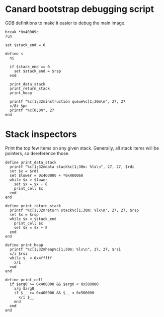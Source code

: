 # Canard bootstrap debugging script

GDB definitions to make it easier to debug the main image.

    break *0x40009c
    run

    set $stack_end = 0

    define s
      ni

      if $stack_end == 0
        set $stack_end = $rsp
      end

      print_data_stack
      print_return_stack
      print_heap

      printf "%c[1;32minstruction queue%c[1;30m\n", 27, 27
      x/8i $pc
      printf "%c[0;0m", 27
    end

# Stack inspectors

Print the top few items on any given stack. Generally, all stack items will be
pointers, so dereference those.

    define print_data_stack
      printf "%c[1;32mdata stack%c[1;30m: %lx\n", 27, 27, $rdi
      set $x = $rdi
      set $lower = 0x400000 + *0x400060
      while $x > $lower
        set $x = $x - 8
        print_cell $x
      end
    end

    define print_return_stack
      printf "%c[1;32mreturn stack%c[1;30m: %lx\n", 27, 27, $rsp
      set $x = $rsp
      while $x < $stack_end
        print_cell $x
        set $x = $x + 8
      end
    end

    define print_heap
      printf "%c[1;32mheap%c[1;30m: %lx\n", 27, 27, $rsi
      x/i $rsi
      while $_ < 0x4fffff
        x/i
      end
    end

    define print_cell
      if $arg0 >= 0x400000 && $arg0 < 0x500000
        x/g $arg0
        if $__ >= 0x400000 && $__ < 0x500000
          x/i $__
        end
      end
    end